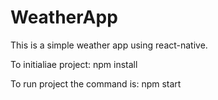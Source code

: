 # WeatherApp
This is a simple weather app using react-native.





To initialiae project:
npm install



To run project the command is:
npm start
